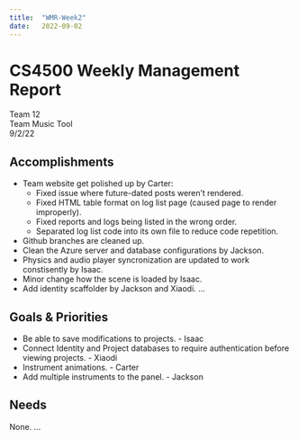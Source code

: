 ```yaml
---
title:  "WMR-Week2"
date:   2022-09-02
---
```

# CS4500 Weekly Management Report

Team 12 \
Team Music Tool \
9/2/22

## Accomplishments
- Team website get polished up by Carter:
  - Fixed issue where future-dated posts weren’t rendered.
  - Fixed HTML table format on log list page (caused page to render improperly).
  - Fixed reports and logs being listed in the wrong order.
  - Separated log list code into its own file to reduce code repetition.
- Github branches are cleaned up.
- Clean the Azure server and database configurations by Jackson.
- Physics and audio player syncronization are updated to work constisently by Isaac.
- Minor change how the scene is loaded by Isaac.
- Add identity scaffolder by Jackson and Xiaodi.
...

## Goals & Priorities
- Be able to save modifications to projects. - Isaac
- Connect Identity and Project databases to require authentication before viewing projects. - Xiaodi
- Instrument animations. - Carter
- Add multiple instruments to the panel. - Jackson

## Needs
None.
...
